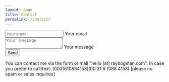 ```yaml
---
layout: page
title: Contact
permalink: /contact/
---
```


<main class="flex flex-wrap justify-around align-item items-center" markdown="0">
<form method="post" action-xhr="https://www.getform.org/f/68a938b3-bb23-4c55-929c-ab0639504921" target="_top">

  <div class="flex flex-column items-center">
    <div class="ampstart-input inline-block relative m0 p0 mb3 ">
      <input type="email" name="email" id="ip1" class="block border-none p0 m0 user-valid valid" placeholder="Your email">
      <label for="ip1" class="absolute top-0 right-0 bottom-0 left-0" aria-hidden="true">Your email</label>
    </div>
  </div>  
  <div class="ampstart-input inline-block relative m0 p0 mb3 ">
    <textarea name="message" class="block border-none p0 m0 user-valid valid" id="ip2" placeholder="Your message"></textarea>
    <label for="ip2" class="absolute top-0 right-0 bottom-0 left-0" aria-hidden="true">Your message</label>
  </div>
  <div>
    <button id="sendBtn" class="ampstart-btn" type="submit">Send</button>
  </div>
</form>
<p>You can contact me via the form or mail "hello [at] raybogman.com". In case you prefer to call/text: [0031610884153](00 31 6 1088 4153) [please no spam or sales inquiries]</p>
</main>
